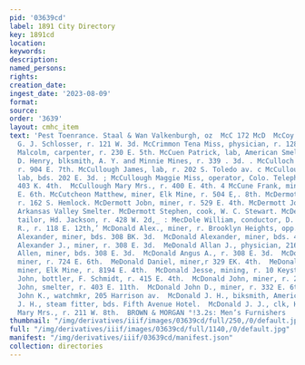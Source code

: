 ```yaml
---
pid: '03639cd'
label: 1891 City Directory
key: 1891cd
location: 
keywords: 
description: 
named_persons: 
rights: 
creation_date: 
ingest_date: '2023-08-09'
format: 
source: 
order: '3639'
layout: cmhc_item
text: 'Pest Toenrance. Staal & Wan Valkenburgh, oz  McC 172 McD  McCoy Theodore, carpenter,
  G. J. Schlosser, r. 121 W. 3d. McCrimmon Tena Miss, physician, r. 128 W. 4th. McCuaig
  Malcolm, carpenter, r. 230 E. 5th. McCuen Patrick, lab, American Smelter. aN MeCulloch
  D. Henry, blksmith, A. Y. and Minnie Mines, r. 339 . 3d. . McCulloch George, miner,
  r. 904 E. 7th. McCullough James, lab, r. 202 S. Toledo av. c McCullough James L.,
  lab, bds. 202 E. 3d. ; McCullough Maggie Miss, operator, Colo. Telephone Co., r.
  403 K. 4th.  McCullough Mary Mrs., r. 400 E. 4th. 4 McCune Frank, miner, r. 710
  E. 6th. McCutcheon Matthew, miner, Elk Mine, r. 504 E,. 8th. McDermott John, miner,
  r. 162 S. Hemlock. McDermott Jobn, miner, r. 529 E. 4th. McDermott Joseph, wks.
  Arkansas Valley Smelter. McDermott Stephen, cook, W. C. Stewart. McDermott Thomas,
  tailor, Hd. Jackson, r. 428 W. 2d,_ : MecDole William, conductor, D. & R. G. R.
  R., r. 118 E. 12th,’ McDonald Alex., miner, r. Brooklyn Heights, opp. Pine. McDonald
  Alexander, miner, bds. 308 BK. 3d.  McDonald Alexander, miner, bds. 428 E. 4th.  McDonald
  Alexander J., miner, r. 308 E. 3d.  MeDonald Allan J., physician, 216 E. 6th.  McDonald
  Allen, miner, bds. 308 E. 3d.  McDonald Angus A., r. 308 E. 3d.  McDonald Daniel,
  miner, r. 724 E. 6th.  MeDonald Daniel, miner,r 329 EK. 4th.  MeDonald Donald A.,
  miner, Elk Mine, r. 8194 E. 4th.  McDonald Jesse, mining, r. 10 Keystone Blk  McDonald
  John, bottler, F. Schmidt, r. 415 E. 4th.  McDonald John, miner, r. 228 E. 3d.  McDonald
  John, smelter, r. 403 E. 11th.  McDonald John D., miner, r. 332 E. 6th.  McDonald
  John K., watchmkr, 205 Harrison av.  McDonald J. H., biksmith, American Smelter.  McDonald
  J. H., steam fitter, bds. Fifth Avenue Hotel.  McDonald J. J., clk, Hotel Kitchen.  McDonald
  Mary Mrs., r. 211 W. 8th.  BROWN & MORGAN °!3.2s: Men’s Furnishers       '
thumbnail: "/img/derivatives/iiif/images/03639cd/full/250,/0/default.jpg"
full: "/img/derivatives/iiif/images/03639cd/full/1140,/0/default.jpg"
manifest: "/img/derivatives/iiif/03639cd/manifest.json"
collection: directories
---
```

